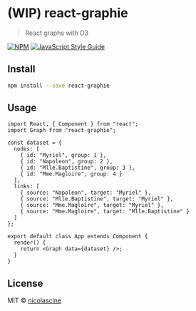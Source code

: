 # (WIP) react-graphie

> React graphs with D3

[![NPM](https://img.shields.io/npm/v/react-graphie.svg)](https://www.npmjs.com/package/react-graphie) [![JavaScript Style Guide](https://img.shields.io/badge/code_style-standard-brightgreen.svg)](https://standardjs.com)

## Install

```bash
npm install --save react-graphie
```

## Usage

```tsx
import React, { Component } from "react";
import Graph from "react-graphie";

const dataset = {
  nodes: [
    { id: "Myriel", group: 1 },
    { id: "Napoleon", group: 2 },
    { id: "Mlle.Baptistine", group: 3 },
    { id: "Mme.Magloire", group: 4 }
  ],
  links: [
    { source: "Napoleon", target: "Myriel" },
    { source: "Mlle.Baptistine", target: "Myriel" },
    { source: "Mme.Magloire", target: "Myriel" },
    { source: "Mme.Magloire", target: "Mlle.Baptistine" }
  ]
};

export default class App extends Component {
  render() {
    return <Graph data={dataset} />;
  }
}
```

## License

MIT © [nicolascine](https://github.com/nicolascine)
